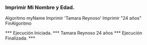 ### Imprimir Mi Nombre y Edad.
Algoritmo myName
	Imprimir 'Tamara Reynoso'
	Imprimir "24 años" 
FinAlgoritmo 

*** Ejecución Iniciada. ***
Tamara Reynoso
24 años
*** Ejecución Finalizada. ***
